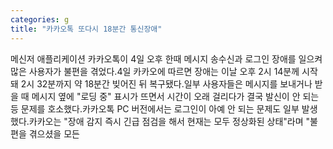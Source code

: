 ```yaml
---
categories: g
title: "카카오톡 또다시 18분간 통신장애"
---
```

 메신저 애플리케이션 카카오톡이 4일 오후 한때 메시지 송수신과 로그인 장애를 일으켜 많은 사용자가 불편을 겪었다.4일 카카오에 따르면 장애는 이날 오후 2시 14분께 시작돼 2시 32분까지 약 18분간 빚어진 뒤 복구됐다.일부 사용자들은 메시지를 보내거나 받을 때 메시지 옆에 "로딩 중" 표시가 뜨면서 시간이 오래 걸리다가 결국 발신이 안 되는 등 문제를 호소했다.카카오톡 PC 버전에서는 로그인이 아예 안 되는 문제도 일부 발생했다.카카오는 "장애 감지 즉시 긴급 점검을 해서 현재는 모두 정상화된 상태"라며 "불편을 겪으셨을 모든